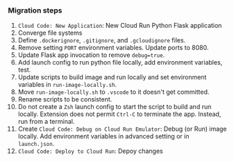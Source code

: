 ### Migration steps
1. `Cloud Code: New Application`: New Cloud Run Python Flask application
1. Converge file systems
1. Define `.dockerignore`, `.gitignore`, and `.gcloudignore` files. 
1. Remove setting `PORT` environment variables. Update ports to 8080. 
1. Update Flask app invocation to remove `debug=true`.
1. Add launch config to run python file locally, add environment variables, test.
1. Update scripts to build image and run locally and set environment variables in `run-image-locally.sh`.
1. Move `run-image-locally.sh` to `.vscode` to it doesn't get committed. 
1. Rename scripts to be consistent. 
1. Do not create a `Zsh` launch config to start the script to build and run locally. Extension does not permit `Ctrl-C` to terminate the app. Instead, run from a terminal. 
1. Create `Cloud Code: Debug on Cloud Run Emulator`: Debug (or Run) image locally. Add environment variables in advanced setting or in `launch.json`.
1. `Cloud Code: Deploy to Cloud Run`: Depoy changes

